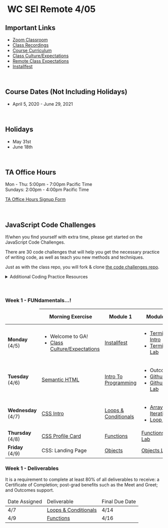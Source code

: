 <h1><img src="https://ga-dash.s3.amazonaws.com/production/assets/logo-9f88ae6c9c3871690e33280fcf557f33.png" alt="" style="max-width:100%;" /> WC SEI Remote 4/05</h1>


## Important Links

- [Zoom Classroom](https://generalassembly.zoom.us/j/94727472258?pwd=Z3BzcDhUcWVLMjEvbFREQ1pkRTRjdz09)
- [Class Recordings](https://git.generalassemb.ly/wc-seir-405/schedule/blob/master/class-recordings.md)
- [Course Curriculum](https://git.generalassemb.ly/wc-seir-405/schedule/blob/master/course-curriculum.md)
- [Class Culture/Expectations](https://git.generalassemb.ly/wc-seir-405/welcome-to-sei)
- [Remote Class Expectations](https://git.generalassemb.ly/wc-seir-405/remote-class-expectations)
- [Installfest](https://git.generalassemb.ly/wc-seir-405/installfest)

<br/>

## Course Dates (Not Including Holidays)

- April 5, 2020 - June 29, 2021

<br/>

## Holidays

- May 31st
- June 18th

<br/>

## TA Office Hours

Mon - Thu: 5:00pm - 7:00pm Pacific Time<br />
Sundays: 2:00pm - 4:00pm Pacific Time

[TA Office Hours Signup Form](#)

<br/>

## JavaScript Code Challenges

If/when you find yourself with extra time, please get started on the JavaScript Code Challenges.

There are 30 code challenges that will help you get the necessary practice of writing code, as well as teach you new methods and techniques.

Just as with the class repo, you will fork & clone [the code challenges repo](https://git.generalassemb.ly/wc-seir-405/daily-js-code-challenges).

<details>
<summary>Additional Coding Practice Resources</summary>
<br/>

#### codewars

[codewars](https://www.codewars.com/) is an excellent source of coding challenges for numerous programming languages.

It's free, so be sure to create an account so that you can track your progress.

Code challenges (called _Kata_) vary in difficulty from "8kyu" (easiest) to "1kyu".

#### Interview Cake

Designed to prep you technical interviews, [Interview Cake](https://www.interviewcake.com/) comes highly recommended.

It's not free, however, you should take advantage of its free 7-day email crash course and decide to if its worth the bucks to you.

#### Advent of Code

[Advent of Code](https://adventofcode.com/) has special puzzles during the month of December (only).

However, you can access past year's puzzles!

</details>

<br/>
<br/>

### Week 1 - FUNdamentals...!

<table>
<thead>
<tr>
<td></td>
<th>Morning Exercise</th>
<th>Module 1</th>
<th>Module 2</th>
<th>HW &amp; Extras</th>
<th>Focus</th>
</tr>
</thead>
<tbody>

<tr>
<td><strong>Monday</strong><br />(4/5)</td>
<td>

  - Welcome to GA!
  - <a href="https://git.generalassemb.ly/wc-seir-405/welcome-to-sei">Class Culture/Expectations</a>
</td>
<td><a href="https://git.generalassemb.ly/wc-seir-405/installfest">Installfest</a></td>
<td>

  - <a href="https://git.generalassemb.ly/wc-seir-405/intro-terminal">Terminal Intro</a>
  - <a href="https://git.generalassemb.ly/wc-seir-405/command-line-lab">Terminal Lab</a>
</td>
<td><a href="https://git.generalassemb.ly/wc-seir-405/hw-unix-cli-practice">Terminal Practice</a></td>
<td>Terminal/CLI</td>
</tr>

<tr>
<td><strong>Tuesday</strong><br />(4/6)</td>
<td><a href="https://git.generalassemb.ly/wc-seir-405/semantic-html">Semantic HTML</a></td>
<td><a href="https://git.generalassemb.ly/wc-seir-405/intro-to-programming">Intro To Programming</a></td>
<td>
  
  - Outcomes
  - <a href="https://git.generalassemb.ly/wc-seir-405/github">Github</a>
  - <a href="https://git.generalassemb.ly/wc-seir-405/git-github-lab">Github Lab</a>
</td>
<td><a href="https://git.generalassemb.ly/wc-seir-405/git-github-lab">Github Lab</a></td>
<td>Github Basics</td>
</tr>

<tr>
<td><strong>Wednesday</strong><br />(4/7)</td>
<td><a href="https://git.generalassemb.ly/wc-seir-405/css-selector-basics">CSS Intro</a></td>
<td><a href="https://git.generalassemb.ly/wc-seir-405/conditionals-and-loops">Loops & Conditionals</a></td>
<td>

  - <a href="https://git.generalassemb.ly/wc-seir-405/Arrays-iterating-over-them">Arrays &amp; Iteration</a>
  - <a href="https://git.generalassemb.ly/wc-seir-405/loop-lab">Loop Lab</a>
</td>
<td><a href="https://git.generalassemb.ly/wc-seir-405/HW-Loops-Conditionals">Loops</a></td>
<td>JavaScript Arrays</td>
</tr>

<tr>
<td><strong>Thursday</strong><br />(4/8)</td>
<td><a href="https://git.generalassemb.ly/wc-seir-405/profile-cards">CSS Profile Card</a></td>
<td><a href="https://git.generalassemb.ly/wc-seir-405/functions">Functions</a></td>
<td><a href="https://git.generalassemb.ly/wc-seir-405/functions-lab">Functions Lab</a></td>
<td><a href="https://git.generalassemb.ly/wc-seir-405/functions-scope-hw">Functions</a></td>
<td>JavaScript Functions</td>
</tr>

<tr>
<td><strong>Friday</strong><br />(4/9)</td>
<td>CSS: Landing Page</td>
<td><a href="https://git.generalassemb.ly/wc-seir-405/Objects">Objects</a> </td>
<td><a href="https://git.generalassemb.ly/wc-seir-405/Objects-lab">Objects Lab</a></td>
<td><a href="https://git.generalassemb.ly/wc-seir-405/Objects-lab">Objects Lab</a></td>
<td>JavaScript Objects</td>
</tr>

</table>

### Week 1 - Deliverables

<p>It is a requirement to complete at least 80% of all deliverables to receive: a Certificate of Completion; post-grad benefits such as the Meet and Greet; and Outcomes support.</p>

<table>
<thead>
<tr><td>Date Assigned</td>
<td>Deliverable</td>
<td>Final Due Date</td>
</tr>
</thead>
<tbody>

<tr>
<td>4/7</td>
<td><a href="https://git.generalassemb.ly/wc-seir-405/HW-Loops-Conditionals">Loops & Conditionals</a></td>
<td>4/14</td>
</tr>

<tr>
<td>4/9</td>
<td><a href="https://git.generalassemb.ly/wc-seir-405/functions-scope-hw">Functions</a></td>
<td>4/16</td>
</tr>

</table>

<br/>
<br/>
